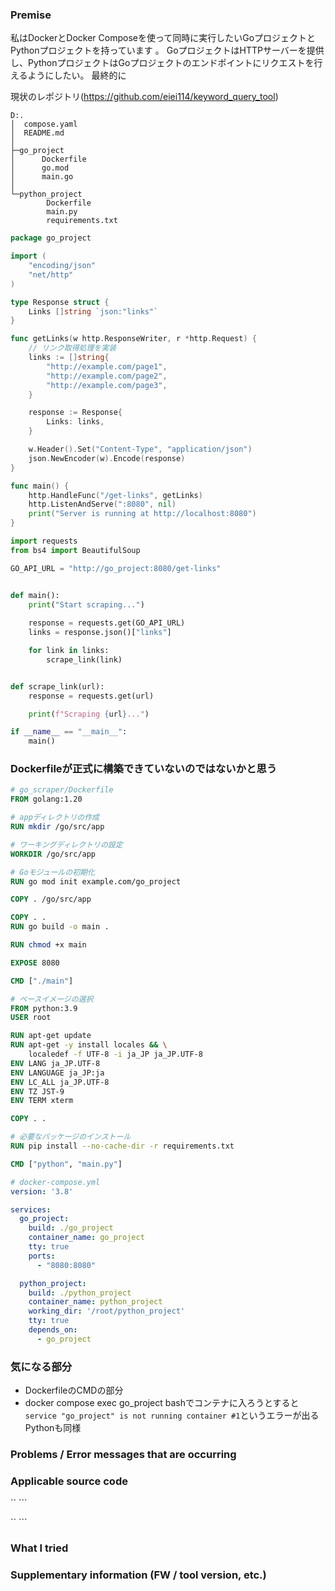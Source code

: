 ### Premise
私はDockerとDocker Composeを使って同時に実行したいGoプロジェクトとPythonプロジェクトを持っています 。
GoプロジェクトはHTTPサーバーを提供し、PythonプロジェクトはGoプロジェクトのエンドポイントにリクエストを行えるようにしたい。
最終的に

現状のレポジトリ(https://github.com/eiei114/keyword_query_tool)

```tree
D:.
│  compose.yaml
│  README.md
│
├─go_project
│      Dockerfile
│      go.mod
│      main.go
│
└─python_project
        Dockerfile
        main.py
        requirements.txt

```

```go
package go_project

import (
	"encoding/json"
	"net/http"
)

type Response struct {
	Links []string `json:"links"`
}

func getLinks(w http.ResponseWriter, r *http.Request) {
	// リンク取得処理を実装
	links := []string{
		"http://example.com/page1",
		"http://example.com/page2",
		"http://example.com/page3",
	}

	response := Response{
		Links: links,
	}

	w.Header().Set("Content-Type", "application/json")
	json.NewEncoder(w).Encode(response)
}

func main() {
	http.HandleFunc("/get-links", getLinks)
	http.ListenAndServe(":8080", nil)
	print("Server is running at http://localhost:8080")
}
```

```python
import requests
from bs4 import BeautifulSoup

GO_API_URL = "http://go_project:8080/get-links"


def main():
    print("Start scraping...")
    
    response = requests.get(GO_API_URL)
    links = response.json()["links"]

    for link in links:
        scrape_link(link)


def scrape_link(url):
    response = requests.get(url)

    print(f"Scraping {url}...")

if __name__ == "__main__":
    main()
```

### Dockerfileが正式に構築できていないのではないかと思う

```dockerfile
# go_scraper/Dockerfile
FROM golang:1.20

# appディレクトリの作成
RUN mkdir /go/src/app

# ワーキングディレクトリの設定
WORKDIR /go/src/app

# Goモジュールの初期化
RUN go mod init example.com/go_project

COPY . /go/src/app

COPY . .
RUN go build -o main .

RUN chmod +x main

EXPOSE 8080

CMD ["./main"]
```

```dockerfile
# ベースイメージの選択
FROM python:3.9
USER root

RUN apt-get update
RUN apt-get -y install locales && \
    localedef -f UTF-8 -i ja_JP ja_JP.UTF-8
ENV LANG ja_JP.UTF-8
ENV LANGUAGE ja_JP:ja
ENV LC_ALL ja_JP.UTF-8
ENV TZ JST-9
ENV TERM xterm

COPY . .

# 必要なパッケージのインストール
RUN pip install --no-cache-dir -r requirements.txt

CMD ["python", "main.py"]
```

```yml
# docker-compose.yml
version: '3.8'

services:
  go_project:
    build: ./go_project
    container_name: go_project
    tty: true
    ports:
      - "8080:8080"

  python_project:
    build: ./python_project
    container_name: python_project
    working_dir: '/root/python_project'
    tty: true
    depends_on:
      - go_project
```

### 気になる部分
- DockerfileのCMDの部分
- docker compose exec go_project bashでコンテナに入ろうとすると`service "go_project" is not running container #1`というエラーが出るPythonも同様


### Problems / Error messages that are occurring

### Applicable source code

`` ```

`` ```

### What I tried


### Supplementary information (FW / tool version, etc.)